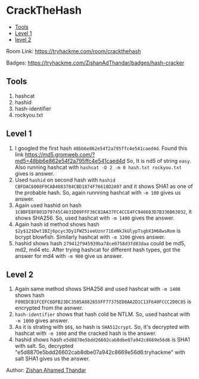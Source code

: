 # CrackTheHash

- [Tools](#tools)
- [Level 1](#level-1)
- [level 2](#level-2)

Room Link: https://tryhackme.com/room/crackthehash

Badges: https://tryhackme.com/ZishanAdThandar/badges/hash-cracker

## Tools 

1. hashcat
2. hashid
3. hash-identifier
4. rockyou.txt

## Level 1

1. I googled the first hash `48bb6e862e54f2a795ffc4e541caed4d`. Found this link https://md5.gromweb.com/?md5=48bb6e862e54f2a795ffc4e541caed4d So, It is nd5 of string `easy`. Also running hashcat with `hashcat -D 2 -m 0 hash.txt rockyou.txt` gives is answer.
2. Used `hashid` on second hash with `hashid CBFDAC6008F9CAB4083784CBD1874F76618D2A97` and it shows SHA1 as one of the probable hash. So, again runnning hashcat with `-m 100` gives us answer.
3. Again used hashid on hash `1C8BFE8F801D79745C4631D09FFF36C82AA37FC4CCE4FC946683D7B336B63032`, it shows SHA256. So, used hashcat with `-m 1400` gives the answer.
4. Again hash id method shows hash `$2y$12$Dwt1BZj6pcyc3Dy1FWZ5ieeUznr71EeNkJkUlypTsgbX1H68wsRom` is bcrypt blowfish. Similarly hashcat with `-m 3200` gives answer.
5. hashid shows hash `279412f945939ba78ce0758d3fd83daa` could be md5, md2, md4 etc. After trying hashcat for different hash types, got the answer for md4 with `-m 900` give us answer.

## Level 2

1. Again same method shows SHA256 and used hashcat with `-m 1400` shows hash `F09EDCB1FCEFC6DFB23DC3505A882655FF77375ED8AA2D1C13F640FCCC2D0C85` is encrypted from the asnwer.
2. `hash-identifier` shows that hash cold be NTLM. So, used hashcat with `-m 1000` gives answer.
3.  As it is strating with `$6$`, so hash is `SHA512crypt`. So, it's decrypted with hashcat with `-m 1800` and the cracked hash is the answer.
4. hashid shows hash `e5d8870e5bdd26602cab8dbe07a942c8669e56d6` is SHA1 with salt. So, decrypted "e5d8870e5bdd26602cab8dbe07a942c8669e56d6:tryhackme" with salt SHA1 gives us the answer.

Author: [Zishan Ahamed Thandar](https://ZishanAdThandar.github.io)

